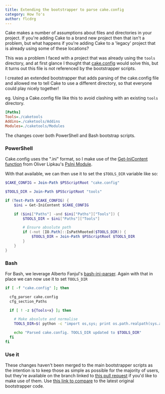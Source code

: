 ```yaml
---
title: Extending the bootstrapper to parse cake.config
category: How To's
author: flcdrg
---
```


Cake makes a number of assumptions about files and directories in your project. If you're adding Cake to a brand new project then that isn't a problem, but what happens if you're adding Cake to a 'legacy' project that is already using some of these locations?

This was a problem I faced with a project that was already using the `tools` directory, and at first glance I thought that [cake.config](https://cakebuild.net/docs/running-builds/configuration/set-configuration-values#configuration-file) would solve this, but it turns out this file is not referenced by the bootstrapper scripts.

I created an extended bootstrapper that adds parsing of the cake.config file and allowed me to tell Cake to use a different directory, so that everyone could play nicely together!

eg. Using a Cake.config file like this to avoid clashing with an existing `tools` directory.

```ini
[Paths]
Tools=./caketools
Addins=./caketools/Addins
Modules=./caketools/Modules
```

The changes cover both PowerShell and Bash bootstrap scripts.

### PowerShell

Cake.config uses the ".ini" format, so I make use of the [Get-IniContent function](https://github.com/lipkau/PsIni/blob/master/PSIni/Functions/Get-IniContent.ps1) from Oliver Lipkau's [PsIni Module](https://github.com/lipkau/PsIni).

With that available, we can then use it to set the `$TOOLS_DIR` variable like so:

```powershell
$CAKE_CONFIG = Join-Path $PSScriptRoot "cake.config"

$TOOLS_DIR = Join-Path $PSScriptRoot "tools"

if (Test-Path $CAKE_CONFIG) {
    $ini = Get-IniContent $CAKE_CONFIG

    if ($ini["Paths"] -and $ini["Paths"]["Tools"]) {
        $TOOLS_DIR = $ini["Paths"]["Tools"]

        # Ensure absolute path
        if (-not [IO.Path]::IsPathRooted($TOOLS_DIR)) {
            $TOOLS_DIR = Join-Path $PSScriptRoot $TOOLS_DIR
        }
    }
}
```

### Bash

For Bash, we leverage Alberto Fanjul's [bash-ini-parser](https://github.com/albfan/bash-ini-parser/blob/master/bash-ini-parser). Again with that in place we can now use it to set `TOOLS_DIR`

```bash
if [ -f "cake.config" ]; then

  cfg_parser cake.config
  cfg_section_Paths

  if [ ! -z ${Tools+x} ]; then

    # Make absolute and normalise
    TOOLS_DIR=$( python -c "import os,sys; print os.path.realpath(sys.argv[1])" $Tools)

    echo "Parsed cake.config. TOOLS_DIR updated to $TOOLS_DIR"
  fi
fi
```

### Use it

These changes haven't been merged to the main bootstrapper scripts as the intention is to keep those as simple as possible for the majority of users, but they're available on the branch linked to [this pull request](https://github.com/cake-build/resources/pull/17) if you'd like to make use of them. Use [this link to compare](https://github.com/cake-build/resources/compare/master...flcdrg:UseConfig-15) to the latest original bootstrapper code.

